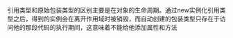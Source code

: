引用类型和原始包装类型的区别主要是在对象的生命周期。通过new实例化引用类型之后，得到的实例会在离开作用域时被销毁，而自动创建的包装类型只存在于访问他的那段代码的执行期间，这意味着不能给他添加属性和方法